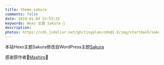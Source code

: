 ```yaml
---
title: theme-sakura
comments: false
date: 2019-01-04 22:53:25
keywords: Hexo 主题 Sakura 🌸
description:
photos: https://cdn.jsdelivr.net/gh/tinyplan/cdn@1.8/img/startdash/sakura.md.png
---
```

本站Hexo主题Sakura修改自WordPress主题[Sakura](https://github.com/mashirozx/Sakura/)

感谢原作者🌸[Mashiro](https://2heng.xin/)🌸